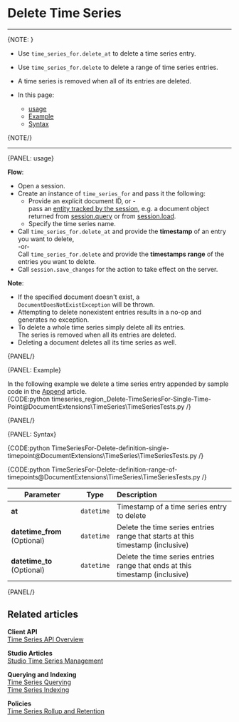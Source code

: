 ﻿# Delete Time Series

---

{NOTE: }

* Use `time_series_for.delete_at` to delete a time series entry.  
* Use `time_series_for.delete` to delete a range of time series entries.  
* A time series is removed when all of its entries are deleted.  

* In this page:  
    * [usage](../../../../document-extensions/timeseries/client-api/session/delete#usage)
    * [Example](../../../../document-extensions/timeseries/client-api/session/delete#example)
    * [Syntax](../../../../document-extensions/timeseries/client-api/session/delete#syntax)
  
{NOTE/}

---

{PANEL: usage}

**Flow**:

* Open a session.  
* Create an instance of `time_series_for` and pass it the following:
    * Provide an explicit document ID, or -   
      pass an [entity tracked by the session](../../../../client-api/session/what-is-a-session-and-how-does-it-work#unit-of-work-pattern),
      e.g. a document object returned from [session.query](../../../../client-api/session/querying/how-to-query) 
      or from [session.load](../../../../client-api/session/loading-entities#load).
    * Specify the time series name.
* Call `time_series_for.delete_at` and provide the **timestamp** of an entry you want to delete,  
  -or-  
  Call `time_series_for.delete` and provide the **timestamps range** of the entries you want to delete.  
* Call `session.save_changes` for the action to take effect on the server.  

**Note**:

* If the specified document doesn't exist, a `DocumentDoesNotExistException` will be thrown.  
* Attempting to delete nonexistent entries results in a no-op and generates no exception.  
* To delete a whole time series simply delete all its entries.  
  The series is removed when all its entries are deleted.  
* Deleting a document deletes all its time series as well.  

{PANEL/}

{PANEL: Example}

In the following example we delete a time series entry appended by sample code in the 
[Append](../../../../document-extensions/timeseries/client-api/session/append) article.  
{CODE:python timeseries_region_Delete-TimeSeriesFor-Single-Time-Point@DocumentExtensions\TimeSeries\TimeSeriesTests.py /}

{PANEL/}

{PANEL: Syntax}

{CODE:python TimeSeriesFor-Delete-definition-single-timepoint@DocumentExtensions\TimeSeries\TimeSeriesTests.py /}

{CODE:python TimeSeriesFor-Delete-definition-range-of-timepoints@DocumentExtensions\TimeSeries\TimeSeriesTests.py /}

| Parameter | Type        | Description                                |
|-----------|-------------|:-------------------------------------------|
| **at**    | `datetime`  | Timestamp of a time series entry to delete |
| **datetime_from** (Optional) | `datetime` | Delete the time series entries range that starts at this timestamp (inclusive) |
| **datetime_to** (Optional) | `datetime` | Delete the time series entries range that ends at this timestamp (inclusive)     |
{PANEL/}

## Related articles

**Client API**  
[Time Series API Overview](../../../../document-extensions/timeseries/client-api/overview)  

**Studio Articles**  
[Studio Time Series Management](../../../../studio/database/document-extensions/time-series)  

**Querying and Indexing**  
[Time Series Querying](../../../../document-extensions/timeseries/querying/overview-and-syntax)  
[Time Series Indexing](../../../../document-extensions/timeseries/indexing)  

**Policies**  
[Time Series Rollup and Retention](../../../../document-extensions/timeseries/rollup-and-retention)  
